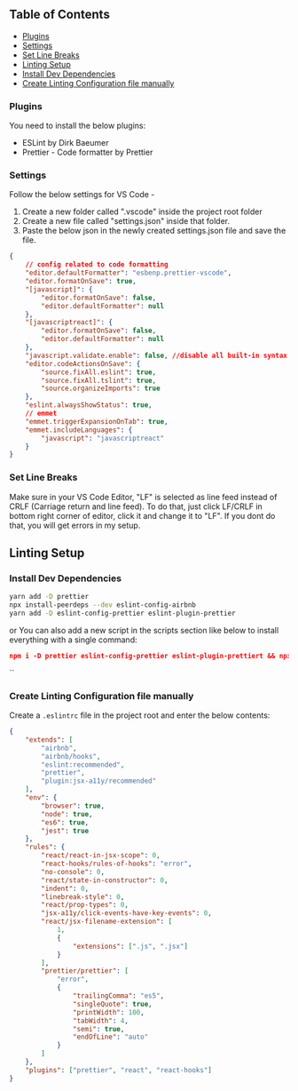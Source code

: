 ## Table of Contents

-   [Plugins](#plugins)
-   [Settings](#settings)
-   [Set Line Breaks](#set-line-breaks)
-   [Linting Setup](#linting-setup)
-   [Install Dev Dependencies](#install-dev-dependencies)
-   [Create Linting Configuration file manually](#create-linting-configuration-file-manually)

### Plugins

You need to install the below plugins:

-   ESLint by Dirk Baeumer
-   Prettier - Code formatter by Prettier

### Settings

Follow the below settings for VS Code -

1. Create a new folder called ".vscode" inside the project root folder
2. Create a new file called "settings.json" inside that folder.
3. Paste the below json in the newly created settings.json file and save the file.

```json
{
    // config related to code formatting
    "editor.defaultFormatter": "esbenp.prettier-vscode",
    "editor.formatOnSave": true,
    "[javascript]": {
        "editor.formatOnSave": false,
        "editor.defaultFormatter": null
    },
    "[javascriptreact]": {
        "editor.formatOnSave": false,
        "editor.defaultFormatter": null
    },
    "javascript.validate.enable": false, //disable all built-in syntax checking
    "editor.codeActionsOnSave": {
        "source.fixAll.eslint": true,
        "source.fixAll.tslint": true,
        "source.organizeImports": true
    },
    "eslint.alwaysShowStatus": true,
    // emmet
    "emmet.triggerExpansionOnTab": true,
    "emmet.includeLanguages": {
        "javascript": "javascriptreact"
    }
}
```

### Set Line Breaks

Make sure in your VS Code Editor, "LF" is selected as line feed instead of CRLF (Carriage return and line feed). To do that, just click LF/CRLF in bottom right corner of editor, click it and change it to "LF". If you dont do that, you will get errors in my setup.

## Linting Setup

### Install Dev Dependencies

```sh
yarn add -D prettier
npx install-peerdeps --dev eslint-config-airbnb
yarn add -D eslint-config-prettier eslint-plugin-prettier
```

or You can also add a new script in the scripts section like below to install everything with a single command:

```json
npm i -D prettier eslint-config-prettier eslint-plugin-prettiert && npx install-peerdeps --dev eslint-config-airbnb
```

``

### Create Linting Configuration file manually

Create a `.eslintrc` file in the project root and enter the below contents:

```json
{
    "extends": [
        "airbnb",
        "airbnb/hooks",
        "eslint:recommended",
        "prettier",
        "plugin:jsx-a11y/recommended"
    ],
    "env": {
        "browser": true,
        "node": true,
        "es6": true,
        "jest": true
    },
    "rules": {
        "react/react-in-jsx-scope": 0,
        "react-hooks/rules-of-hooks": "error",
        "no-console": 0,
        "react/state-in-constructor": 0,
        "indent": 0,
        "linebreak-style": 0,
        "react/prop-types": 0,
        "jsx-a11y/click-events-have-key-events": 0,
        "react/jsx-filename-extension": [
            1,
            {
                "extensions": [".js", ".jsx"]
            }
        ],
        "prettier/prettier": [
            "error",
            {
                "trailingComma": "es5",
                "singleQuote": true,
                "printWidth": 100,
                "tabWidth": 4,
                "semi": true,
                "endOfLine": "auto"
            }
        ]
    },
    "plugins": ["prettier", "react", "react-hooks"]
}
```
